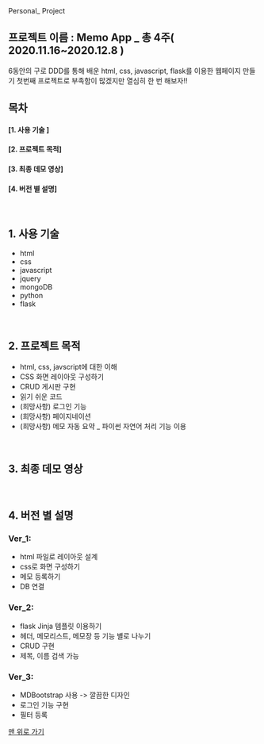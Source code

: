 <a name="top">
Personal_ Project
</a>
</br>

## 프로젝트 이름 : Memo App _ 총 4주( 2020.11.16~2020.12.8 )       
  
6동안의 구로 DDD를 통해 배운 html, css, javascript, flask를 이용한 웹페이지 만들기
첫번째 프로젝트로 부족함이 많겠지만 열심히 한 번 해보자!!

## 목차
#### [1. 사용 기술 ]
#### [2. 프로젝트 목적]
#### [3. 최종 데모 영상]
#### [4. 버전 별 설명]

</br>

## 1. 사용 기술

 - html
 - css
 - javascript
 - jquery
 - mongoDB
 - python
 - flask

</br>

## 2. 프로젝트 목적

- html, css, javscript에 대한 이해
- CSS 화면 레이아웃 구성하기
- CRUD 게시판 구현
- 읽기 쉬운 코드
- (희망사항) 로그인 기능
- (희망사항) 페이지네이션
- (희망사항) 메모 자동 요약 _ 파이썬 자연어 처리 기능 이용     


</br>

## 3. 최종 데모 영상

</br>

## 4. 버전 별 설명

### Ver_1:

- html 파일로 레이아웃 설계
- css로 화면 구성하기
- 메모 등록하기
- DB 연결

### Ver_2:

- flask Jinja 템플릿 이용하기
- 헤더, 메모리스트, 메모장 등 기능 별로 나누기
- CRUD 구현
- 제목, 이름 검색 가능

### Ver_3: 

- MDBootstrap 사용 -> 깔끔한 디자인
- 로그인 기능 구현
- 필터 등록

[맨 위로 가기](#top)
</br>

